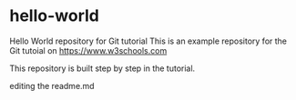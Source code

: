 # hello-world
Hello World repository for Git tutorial
This is an example repository for the Git tutoial on https://www.w3schools.com

This repository is built step by step in the tutorial.

editing the readme.md
